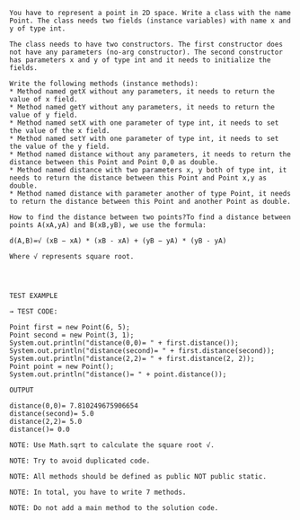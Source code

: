  
    You have to represent a point in 2D space. Write a class with the name Point. The class needs two fields (instance variables) with name x and y of type int.

    The class needs to have two constructors. The first constructor does not have any parameters (no-arg constructor). The second constructor has parameters x and y of type int and it needs to initialize the fields.
    
    Write the following methods (instance methods):
    * Method named getX without any parameters, it needs to return the value of x field.
    * Method named getY without any parameters, it needs to return the value of y field.
    * Method named setX with one parameter of type int, it needs to set the value of the x field.
    * Method named setY with one parameter of type int, it needs to set the value of the y field.
    * Method named distance without any parameters, it needs to return the distance between this Point and Point 0,0 as double.
    * Method named distance with two parameters x, y both of type int, it needs to return the distance between this Point and Point x,y as double.
    * Method named distance with parameter another of type Point, it needs to return the distance between this Point and another Point as double.
    
    How to find the distance between two points?To find a distance between points A(xA,yA) and B(xB,yB), we use the formula:
    
    d(A,B)=√ (xB − xA) * (xB - xA) + (yB − yA) * (yB - yA)
    
    Where √ represents square root.
    
    
    
    
    TEST EXAMPLE
    
    → TEST CODE:
    
    Point first = new Point(6, 5);
    Point second = new Point(3, 1);
    System.out.println("distance(0,0)= " + first.distance());
    System.out.println("distance(second)= " + first.distance(second));
    System.out.println("distance(2,2)= " + first.distance(2, 2));
    Point point = new Point();
    System.out.println("distance()= " + point.distance());
    
    OUTPUT
    
    distance(0,0)= 7.810249675906654
    distance(second)= 5.0
    distance(2,2)= 5.0
    distance()= 0.0
    
    NOTE: Use Math.sqrt to calculate the square root √.
    
    NOTE: Try to avoid duplicated code.
    
    NOTE: All methods should be defined as public NOT public static.
    
    NOTE: In total, you have to write 7 methods.
    
    NOTE: Do not add a main method to the solution code.